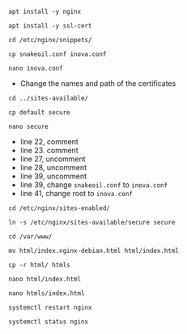 ```
apt install -y nginx
```

```
apt install -y ssl-cert
```

```
cd /etc/nginx/snippets/
```

```
cp snakeoil.conf inova.conf
```

```
nano inova.conf
```
* Change the names and path of the certificates

```
cd ../sites-available/
```

```
cp default secure
```

```
nano secure
```
* line 22, comment
* line 23. comment
* line 27, uncomment
* line 28, uncomment
* line 39, uncomment
* line 39, change `snakeoil.conf` to `inova.conf`
* line 41, change root to `inova.conf`
```
cd /etc/nginx/sites-enabled/
```

```
ln -s /etc/nginx/sites-available/secure secure
```

```
cd /var/www/
```

```
mv html/index.nginx-debian.html html/index.html
```

```
cp -r html/ htmls
```

```
nano html/index.html
```

```
nano htmls/index.html
```

```
systemctl restart nginx
```

```
systemctl status nginx
```
